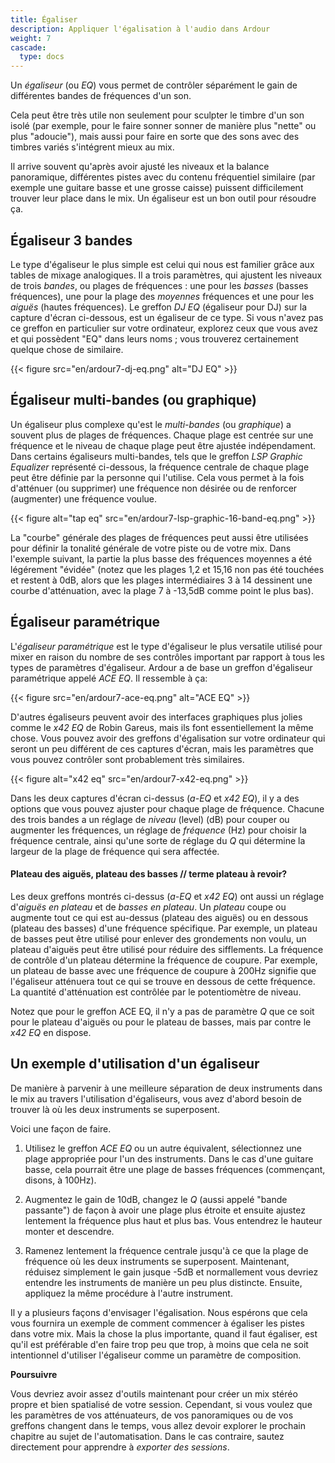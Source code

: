 ```yaml
---
title: Égaliser
description: Appliquer l'égalisation à l'audio dans Ardour
weight: 7
cascade:
  type: docs
---
```


Un _égaliseur_ (ou _EQ_) vous permet de contrôler séparément le gain de différentes bandes de fréquences d'un son.

Cela peut être très utile non seulement pour sculpter le timbre d'un son isolé (par exemple, pour le faire sonner sonner de manière plus "nette" ou plus "adoucie"), mais aussi pour faire en sorte que des sons avec des timbres variés s'intégrent mieux au mix. 

Il arrive souvent qu'après avoir ajusté les niveaux et la balance panoramique, différentes pistes avec du contenu fréquentiel similaire (par exemple une guitare basse et une grosse caisse) puissent difficilement trouver leur place dans le mix. Un égaliseur est un bon outil pour résoudre ça.

## Égaliseur 3 bandes

Le type d'égaliseur le plus simple est celui qui nous est familier grâce aux tables de mixage analogiques. Il a trois paramètres, qui ajustent les niveaux de trois _bandes_, ou plages de fréquences : une pour les _basses_ (basses fréquences), une pour la plage des _moyennes_ fréquences et une pour les _aiguës_ (hautes fréquences). Le greffon _DJ EQ_ (égaliseur pour DJ) sur la capture d'écran ci-dessous, est un égaliseur de ce type. Si vous n'avez pas ce greffon en particulier sur votre ordinateur, explorez ceux que vous avez et qui possèdent "EQ" dans leurs noms ; vous trouverez certainement quelque chose de similaire.

{{< figure src="en/ardour7-dj-eq.png" alt="DJ EQ" >}}

## Égaliseur multi-bandes (ou graphique)

Un égaliseur plus complexe qu'est le _multi-bandes_ (ou _graphique_) a souvent plus de plages de fréquences.
Chaque plage est centrée sur une fréquence et le niveau de chaque plage peut être ajustée indépendament. Dans certains égaliseurs multi-bandes, tels que le greffon  _LSP Graphic Equalizer_ représenté ci-dessous, la fréquence centrale de chaque plage peut être définie par la personne qui l'utilise. Cela vous permet à la fois d'atténuer (ou supprimer) une fréquence non désirée ou de renforcer (augmenter) une fréquence voulue.

{{< figure alt="tap eq" src="en/ardour7-lsp-graphic-16-band-eq.png" >}}

La "courbe" générale des plages de fréquences peut aussi être utilisées pour définir la tonalité générale de votre piste ou de votre mix. Dans l'exemple suivant, la partie la plus basse des fréquences moyennes a été légérement "évidée" (notez que les plages 1,2 et 15,16 non pas été touchées et restent à 0dB, alors que les plages intermédiaires 3 à 14 dessinent une courbe d'atténuation, avec la plage 7 à -13,5dB comme point le plus bas).  

## Égaliseur paramétrique

L'_égaliseur paramétrique_ est le type d'égaliseur le plus versatile utilisé pour mixer en raison du nombre de ses contrôles important par rapport à tous les types de paramètres d'égaliseur. Ardour a de base un greffon d'égaliseur paramétrique appelé _ACE EQ_. Il ressemble à ça:

{{< figure src="en/ardour7-ace-eq.png" alt="ACE EQ" >}}

D'autres égaliseurs peuvent avoir des interfaces graphiques plus jolies comme le _x42 EQ_ de Robin Gareus, mais ils font essentiellement la même chose. Vous pouvez avoir des greffons d'égalisation sur votre ordinateur qui seront un peu différent de ces captures d'écran, mais les paramètres que vous pouvez contrôler sont probablement très similaires.

{{< figure alt="x42 eq" src="en/ardour7-x42-eq.png" >}}

Dans les deux captures d'écran ci-dessus (_a-EQ_ et _x42 EQ_), il y a des options que vous pouvez ajuster pour chaque plage de fréquence. Chacune des trois bandes a un réglage de _niveau_ (level) (dB) pour couper ou augmenter les fréquences, un réglage de _fréquence_ (Hz) pour choisir la fréquence centrale, ainsi qu'une sorte de réglage du _Q_ qui détermine la largeur de la plage de fréquence qui sera affectée. 

#### Plateau des aiguës, plateau des basses // terme plateau à revoir?

Les deux greffons montrés ci-dessus (_a-EQ_ et _x42 EQ_) ont aussi un réglage d'_aiguës en plateau_ et de _basses en plateau_. Un _plateau_ coupe ou augmente tout ce qui est au-dessus (plateau des aiguës) ou en dessous (plateau des basses) d'une fréquence spécifique. Par exemple, un plateau de basses peut être utilisé pour enlever des grondements non voulu, un plateau d'aiguës peut être utilisé pour réduire des sifflements. La fréquence de contrôle d'un plateau détermine la fréquence de coupure. Par exemple, un plateau de basse avec une fréquence de coupure à 200Hz signifie que l'égaliseur atténuera tout ce qui se trouve en dessous de cette fréquence. La quantité d'atténuation est contrôlée par le potentiomètre de niveau. 

Notez que pour le greffon ACE EQ, il n'y a pas de paramètre _Q_ que ce soit pour le plateau d'aiguës ou pour le plateau de basses, mais par contre le _x42 EQ_ en dispose.

## Un exemple d'utilisation d'un égaliseur

De manière à parvenir à une meilleure séparation de deux instruments dans le mix au travers l'utilisation d'égaliseurs, vous avez d'abord besoin de trouver là où les deux instruments se superposent.

Voici une façon de faire.

1. Utilisez le greffon _ACE EQ_ ou un autre équivalent, sélectionnez une plage appropriée pour l'un des instruments. Dans le cas d'une guitare basse, cela pourrait être une plage de basses fréquences (commençant, disons, à 100Hz).

2. Augmentez le gain de 10dB, changez le _Q_ (aussi appelé "bande passante") de façon à avoir une plage plus étroite et ensuite ajustez lentement la fréquence plus haut et plus bas. Vous entendrez le hauteur monter et descendre.

3. Ramenez lentement la fréquence centrale jusqu'à ce que la plage de fréquence où les deux instruments se superposent. Maintenant, réduisez simplement le gain jusque -5dB et normallement vous devriez entendre les instruments de manière un peu plus distincte. Ensuite, appliquez la même procédure à l'autre instrument.

Il y a plusieurs façons d'envisager l'égalisation. Nous espérons que cela vous fournira un exemple de comment commencer à égaliser les pistes dans votre mix. Mais la chose la plus importante, quand il faut égaliser, est qu'il est préférable d'en faire trop peu que trop, à moins que cela ne soit intentionnel d'utiliser l'égaliseur comme un paramètre de composition.

**Poursuivre**

Vous devriez avoir assez d'outils maintenant pour créer un mix stéréo propre et bien spatialisé de votre session.
Cependant, si vous voulez que les paramètres de vos atténuateurs, de vos panoramiques ou de vos greffons changent dans le temps, vous allez devoir explorer le prochain chapitre au sujet de l'automatisation. Dans le cas contraire, sautez directement pour apprendre à _exporter des sessions_.